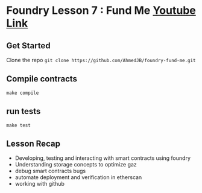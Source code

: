 # Foundry Lesson 7 : Fund Me [Youtube Link](https://www.youtube.com/watch?v=sas02qSFZ74&t=7607s)

## Get Started

Clone the repo
`git clone https://github.com/AhmedJB/foundry-fund-me.git`

## Compile contracts

`make compile`

## run tests

`make test`

## Lesson Recap

- Developing, testing and interacting with smart contracts using foundry
- Understanding storage concepts to optimize gaz
- debug smart contracts bugs
- automate deployment and verification in etherscan
- working with github
